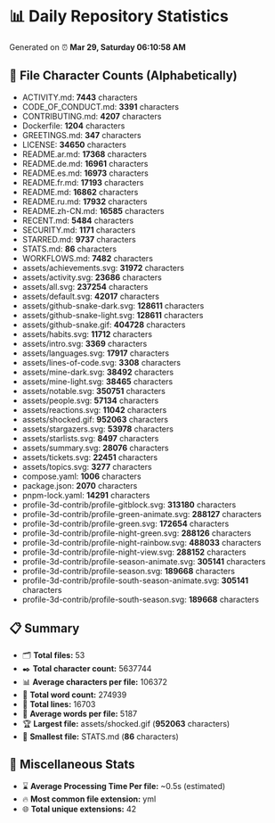 # 📊 Daily Repository Statistics
Generated on ⏰ **Mar 29, Saturday 06:10:58 AM**

## 📂 File Character Counts (Alphabetically)
- ACTIVITY.md: **7443** characters
- CODE_OF_CONDUCT.md: **3391** characters
- CONTRIBUTING.md: **4207** characters
- Dockerfile: **1204** characters
- GREETINGS.md: **347** characters
- LICENSE: **34650** characters
- README.ar.md: **17368** characters
- README.de.md: **16961** characters
- README.es.md: **16973** characters
- README.fr.md: **17193** characters
- README.md: **16862** characters
- README.ru.md: **17932** characters
- README.zh-CN.md: **16585** characters
- RECENT.md: **5484** characters
- SECURITY.md: **1171** characters
- STARRED.md: **9737** characters
- STATS.md: **86** characters
- WORKFLOWS.md: **7482** characters
- assets/achievements.svg: **31972** characters
- assets/activity.svg: **23686** characters
- assets/all.svg: **237254** characters
- assets/default.svg: **42017** characters
- assets/github-snake-dark.svg: **128611** characters
- assets/github-snake-light.svg: **128611** characters
- assets/github-snake.gif: **404728** characters
- assets/habits.svg: **11712** characters
- assets/intro.svg: **3369** characters
- assets/languages.svg: **17917** characters
- assets/lines-of-code.svg: **3308** characters
- assets/mine-dark.svg: **38492** characters
- assets/mine-light.svg: **38465** characters
- assets/notable.svg: **350751** characters
- assets/people.svg: **57134** characters
- assets/reactions.svg: **11042** characters
- assets/shocked.gif: **952063** characters
- assets/stargazers.svg: **53978** characters
- assets/starlists.svg: **8497** characters
- assets/summary.svg: **28076** characters
- assets/tickets.svg: **22451** characters
- assets/topics.svg: **3277** characters
- compose.yaml: **1006** characters
- package.json: **2070** characters
- pnpm-lock.yaml: **14291** characters
- profile-3d-contrib/profile-gitblock.svg: **313180** characters
- profile-3d-contrib/profile-green-animate.svg: **288127** characters
- profile-3d-contrib/profile-green.svg: **172654** characters
- profile-3d-contrib/profile-night-green.svg: **288126** characters
- profile-3d-contrib/profile-night-rainbow.svg: **488033** characters
- profile-3d-contrib/profile-night-view.svg: **288152** characters
- profile-3d-contrib/profile-season-animate.svg: **305141** characters
- profile-3d-contrib/profile-season.svg: **189668** characters
- profile-3d-contrib/profile-south-season-animate.svg: **305141** characters
- profile-3d-contrib/profile-south-season.svg: **189668** characters

## 📋 Summary
- 🗂️ **Total files:** 53
- ✒️ **Total character count:** 5637744
- 📊 **Average characters per file:** 106372
- 📝 **Total word count:** 274939
- 🧾 **Total lines:** 16703
- 📐 **Average words per file:** 5187
- 🏆 **Largest file:** assets/shocked.gif (**952063** characters)
- 🥉 **Smallest file:** STATS.md (**86** characters)

## 🌟 Miscellaneous Stats
- ⌛ **Average Processing Time Per file:** ~0.5s (estimated)
- 🔥 **Most common file extension:** yml
- 🌐 **Total unique extensions:** 42
